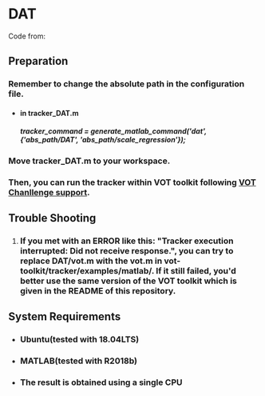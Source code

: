 # DAT

Code from: 



## Preparation

### Remember to change the absolute path in the configuration file.

- #### in tracker_DAT.m

  ##### tracker_command = generate_matlab_command('dat', {'abs_path/DAT', 'abs_path/scale_regression'});

### Move tracker_DAT.m to your workspace.

### Then, you can run the tracker within VOT toolkit following [VOT Chanllenge support](http://www.votchallenge.net/howto/).



## Trouble Shooting

1. ### If you met with an ERROR like this: "Tracker execution interrupted: Did not receive response.", you can try to replace DAT/vot.m with the vot.m in vot-toolkit/tracker/examples/matlab/. If it still failed, you'd better use the same version of the VOT toolkit which is given in the README of this repository.




## System Requirements

- ### Ubuntu(tested with 18.04LTS)

- ### MATLAB(tested with R2018b)

- ### The result is obtained using a single CPU